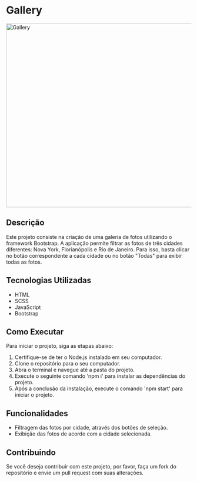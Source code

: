# Gallery

<img src="assets/img/gallery.png" alt="Gallery" style="width: 600px; height: 500px;">

## Descrição

Este projeto consiste na criação de uma galeria de fotos utilizando o framework Bootstrap. A aplicação permite filtrar as fotos de três cidades diferentes: Nova York, Florianópolis e Rio de Janeiro. Para isso, basta clicar no botão correspondente a cada cidade ou no botão "Todas" para exibir todas as fotos.

## Tecnologias Utilizadas

- HTML
- SCSS
- JavaScript
- Bootstrap

## Como Executar

Para iniciar o projeto, siga as etapas abaixo:

1. Certifique-se de ter o Node.js instalado em seu computador.
2. Clone o repositório para o seu computador.
3. Abra o terminal e navegue até a pasta do projeto.
4. Execute o seguinte comando 'npm i' para instalar as dependências do projeto.
5. Após a conclusão da instalação, execute o comando 'npm start' para iniciar o projeto.

## Funcionalidades

- Filtragem das fotos por cidade, através dos botões de seleção.
- Exibição das fotos de acordo com a cidade selecionada.

## Contribuindo

Se você deseja contribuir com este projeto, por favor, faça um fork do repositório e envie um pull request com suas alterações.

